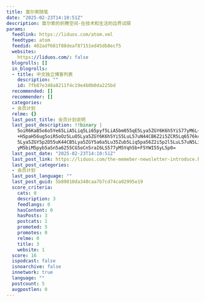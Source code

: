 ```yaml
---
title: 莫尔索随笔
date: "2025-02-23T14:10:51Z"
description: 莫尔索的折腾空间-在技术和生活的边界试探
params:
  feedlink: https://liduos.com/atom.xml
  feedtype: atom
  feedid: 402adf681f88deaf87151ed45db8ecf5
  websites:
    https://liduos.com/: false
  blogrolls: []
  in_blogrolls:
  - title: 中文独立博客列表
    description: ""
    id: 7fb87e348a8211f4c19e4b0b0da225bd
  recommended: []
  recommender: []
  categories:
  - 会员计划
  relme: {}
  last_post_title: 会员计划说明
  last_post_description: !!binary |
    5oiR6KaB5o6o5Ye65LiA5Liq5Li65pyf5LiA5bm055qE5Lya5ZGY6K6h5YiS77yM6L+Z56
    +H5paH56ug5oiR5oOz5LuO5Lya5ZGY6K6h5YiS5LuL57uN44CB6Z2i5ZCR5Lq6576k44CB
    5Lya5ZGY5p2D55uK44CB5Lya5ZGY5a6a5Lu35Zub5Liq5pa56Z2i5p2l5LuL57uN5LiL77
    yM5biM5pyb5aSn5a6255CG5oCn5raI6LS577yM5Yqh5b+F5YWI55yL5p0=
  last_post_date: "2025-02-23T14:10:51Z"
  last_post_link: https://liduos.com/the-memeber-newsletter-introduce.html
  last_post_categories:
  - 会员计划
  last_post_language: ""
  last_post_guid: 5b89010da340caa7b7cd74ca02995e19
  score_criteria:
    cats: 0
    description: 3
    feedlangs: 0
    hasContent: 0
    hasPosts: 3
    postcats: 1
    promoted: 5
    promotes: 0
    relme: 0
    title: 3
    website: 1
  score: 16
  ispodcast: false
  isnoarchive: false
  innetwork: true
  language: ""
  postcount: 5
  avgpostlen: 0
---
```

